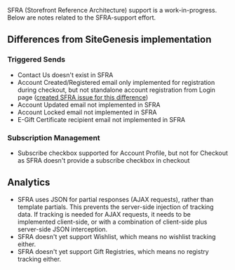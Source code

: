 SFRA (Storefront Reference Architecture) support is a work-in-progress. Below are notes related to the SFRA-support effort.

## Differences from SiteGenesis implementation ##

### Triggered Sends ###
- Contact Us doesn't exist in SFRA
- Account Created/Registered email only implemented for registration during checkout, but not standalone account registration from Login page ([created SFRA issue for this difference](https://github.com/SalesforceCommerceCloud/storefront-reference-architecture/issues/72))
- Account Updated email not implemented in SFRA
- Account Locked email not implemented in SFRA
- E-Gift Certificate recipient email not implemented in SFRA

### Subscription Management ###
- Subscribe checkbox supported for Account Profile, but not for Checkout as SFRA doesn't provide a subscribe checkbox in checkout

## Analytics ##
- SFRA uses JSON for partial responses (AJAX requests), rather than template partials. This prevents the server-side injection of tracking data. If tracking is needed for AJAX requests, it needs to be implemented client-side, or with a combination of client-side plus server-side JSON interception.
- SFRA doesn't yet support Wishlist, which means no wishlist tracking either.
- SFRA doesn't yet support Gift Registries, which means no registry tracking either.